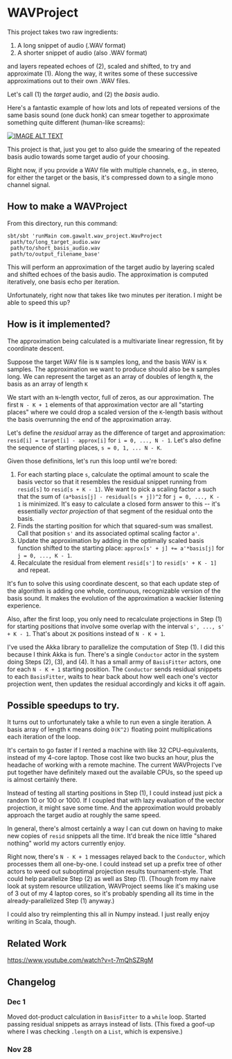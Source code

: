 # WAVProject

This project takes two raw ingredients:

1. A long snippet of audio (.WAV format)
2. A shorter snippet of audio (also .WAV format)

and layers repeated echoes of (2), scaled and shifted,
to try and approximate (1).  Along the way, it writes
some of these successive approximations out to their
own .WAV files.

Let's call (1) the *target* audio, and (2) the *basis*
audio.

Here's a fantastic example of how lots and lots of
repeated versions of the same basis sound (one duck honk)
can smear together to approximate something quite
different (human-like screams):

[![IMAGE ALT TEXT](http://img.youtube.com/vi/nHc288IPFzk/0.jpg)](http://www.youtube.com/watch?v=nHc288IPFzk "Duck Army")

This project is that, just you get to also guide the smearing
of the repeated basis audio towards some target audio
of your choosing.

Right now, if you provide a WAV file with multiple channels,
e.g., in stereo, for either the target or the basis, it's
compressed down to a single mono channel signal.

## How to make a WAVProject

From this directory, run this command:

```
sbt/sbt 'runMain com.gawalt.wav_project.WavProject 
 path/to/long_target_audio.wav
 path/to/short_basis_audio.wav
 path/to/output_filename_base'
```

This will perform an approximation of the target audio by
layering scaled and shifted echoes of the basis audio.
The approximation is computed iteratively, one basis echo
per iteration.  

Unfortunately, right now that takes like two minutes per
iteration.  I might be able to speed this up?

## How is it implemented?

The approximation being calculated is a multivariate
linear regression, fit by coordinate descent.

Suppose the target WAV file is `N` samples long, and the
basis WAV is `K` samples.  The approximation we want to
produce should also be `N` samples long.  We can represent
the target as an array of doubles of length `N`, the basis
as an array of length `K`

We start with an `N`-length vector, full of zeros, as our
approximation.  The first `N - K + 1` elements of that
approximation vector are all "starting places" where we
could drop a scaled version of the `K`-length basis without
the basis overrunning the end of the approximation array.

Let's define the *residual* array as the difference of
target and approximation: `resid[i] = target[i] - approx[i]`
for `i = 0, ..., N - 1`.  Let's also define the sequence of
starting places, `s = 0, 1, ... N - K`.

Given those definitions, let's run this loop until we're bored:

1. For each starting place `s`, calculate the optimal amount
   to scale the basis vector so that it resembles the residual
   snippet running from `resid[s]` to `resid[s + K - 1]`.
   We want to pick a scaling factor `a` such that
   the sum of `(a*basis[j] - residual[s + j])^2` for
   `j = 0, ..., K - 1` is minimized.  It's easy to calculate
   a closed form answer to this -- it's essentially *vector
   projection* of that segment of the residual onto the basis.
2. Finds the starting position for which that squared-sum was
   smallest.  Call that position `s'` and its associated
   optimal scaling factor `a'`.
3. Update the approximation by adding in the optimally
   scaled basis function shifted to the starting place:
   `approx[s' + j] += a'*basis[j]` for `j = 0, ..., K - 1`.
4. Recalculate the residual from element `resid[s']` to
   `resid[s' + K - 1]` and repeat.

It's fun to solve this using coordinate descent, so that each
update step of the algorithm is adding one whole, continuous,
recognizable version of the basis sound.  It makes the evolution
of the approximation a wackier listening experience.

Also, after the first loop, you only need to recalculate
projections in Step (1) for starting positions that involve
some overlap with the interval `s', ..., s' + K - 1`.  That's
about `2K` positions instead of `N - K + 1`.

I've used the Akka library to parallelize the computation of
Step (1).  I did this because I think Akka is fun.  There's
a single `Conductor` actor in the system doing Steps (2),
(3), and (4).  It has a small army of `BasisFitter` actors,
one for each `N - K + 1` starting position.  The `Conductor`
sends residual snippets to each `BasisFitter`, waits to hear
back about how well each one's vector projection went, then
updates the residual accordingly and kicks it off again.

## Possible speedups to try.

It turns out to unfortunately take a while to run even a single
iteration.  A basis array of length `K` means doing `O(K^2)`
floating point multiplications each iteration of the loop.

It's certain to go faster if I rented a machine with like 32
CPU-equivalents, instead of my 4-core laptop.  Those cost
like two bucks an hour, plus the headache of working with
a remote machine.  The current WAVProjects I've put together
have definitely maxed out the available CPUs, so the speed
up is almost certainly there.

Instead of testing all starting positions in Step (1), I could
instead just pick a random 10 or 100 or 1000.  If I coupled that
with lazy evaluation of the vector projection, it might save
some time.  And the approximation would probably approach
the target audio at roughly the same speed.

In general, there's almost certainly a way I can cut
down on having to make new copies of `resid` snippets
all the time.  It'd break the nice little "shared nothing"
world my actors currently enjoy.

Right now, there's `N - K + 1` messages relayed back to
the `Conductor`, which processes them all one-by-one.
I could instead set up a prefix tree of other actors to
weed out suboptimal projection results tournament-style.
That could help parallelize Step (2) as well as Step (1).
(Though from my naive look at system resource utilization,
WAVProject seems like it's making use of 3 out of my 4
laptop cores, so it's probably spending all its time in
the already-parallelized Step (1) anyway.)

I could also try reimplenting this all in Numpy instead.
I just really enjoy writing in Scala, though.

## Related Work

https://www.youtube.com/watch?v=t-7mQhSZRgM

## Changelog

### Dec 1

Moved dot-product calculation in `BasisFitter` to a `while` loop.
Started passing residual snippets as arrays instead of lists.
(This fixed a goof-up where I was checking `.length` on a
`List`, which is expensive.)

[comment]: # (Second run)

[comment]: # (1 update: 10:01 PM)
[comment]: # (2 updates: 10:01 PM)
[comment]: # (4 updates: 10:01 PM)
[comment]: # (8 updates: 10:02 PM)
[comment]: # (16 updates: 10:02 PM)
[comment]: # (32 updates: 10:04 PM)
[comment]: # (64 updates: 10:06 PM)
[comment]: # (128 updates: 10:12 PM)
[comment]: # (256 updates: 10:23 PM)
[comment]: # (512 updates: 10:46 PM)
[comment]: # (1024 updates: 11:29 PM)

### Nov 28


[comment]: # (First run went slow:)

[comment]: # (1 update: 9:52 PM)
[comment]: # (2 updates: 9:54 PM)
[comment]: # (4 updates: 9:58 PM)
[comment]: # (8 updates: 10:04 PM)
[comment]: # (16 updates: 10:18 PM)
[comment]: # (32 updates: 10:43 PM)
[comment]: # (64 updates: 11:35 PM)
[comment]: # (128 updates: 1:15 AM)
[comment]: # (256 updates: 4:31 AM)
[comment]: # (512 updates: 11:10 AM)
[comment]: # (1024 updates: 12:16 AM)
